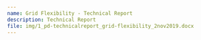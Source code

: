 ```yaml
---
name: Grid Flexibility - Technical Report
description: Technical Report
file: img/1_pd-technicalreport_grid-flexibility_2nov2019.docx
---
```

